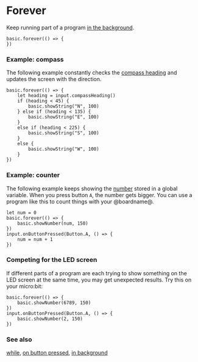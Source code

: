 # Forever

Keep running part of a program 
[in the background](/reference/control/in-background).

```sig
basic.forever(() => {
})
```

### Example: compass

The following example constantly checks the 
[compass heading](/reference/input/compass-heading) 
and updates the screen with the direction.

```blocks
basic.forever(() => {
    let heading = input.compassHeading()
    if (heading < 45) {
        basic.showString("N", 100)
    } else if (heading < 135) {
        basic.showString("E", 100)
    }
    else if (heading < 225) {
        basic.showString("S", 100)
    }
    else {
        basic.showString("W", 100)
    }
})
```

### Example: counter

The following example keeps showing the [number](/reference/types/number) stored in a global variable.
When you press button `A`, the number gets bigger.
You can use a program like this to count things with your @boardname@.

```blocks
let num = 0
basic.forever(() => {
    basic.showNumber(num, 150)
})
input.onButtonPressed(Button.A, () => {
    num = num + 1
})
```

### Competing for the LED screen

If different parts of a program are each trying 
to show something on the LED screen at the same time, 
you may get unexpected results.
Try this on your micro:bit:

```blocks
basic.forever(() => {
    basic.showNumber(6789, 150)
})
input.onButtonPressed(Button.A, () => {
    basic.showNumber(2, 150)
})
```

### See also

[while](/blocks/loops/while), [on button pressed](/reference/input/on-button-pressed), [in background](/reference/control/in-background)

